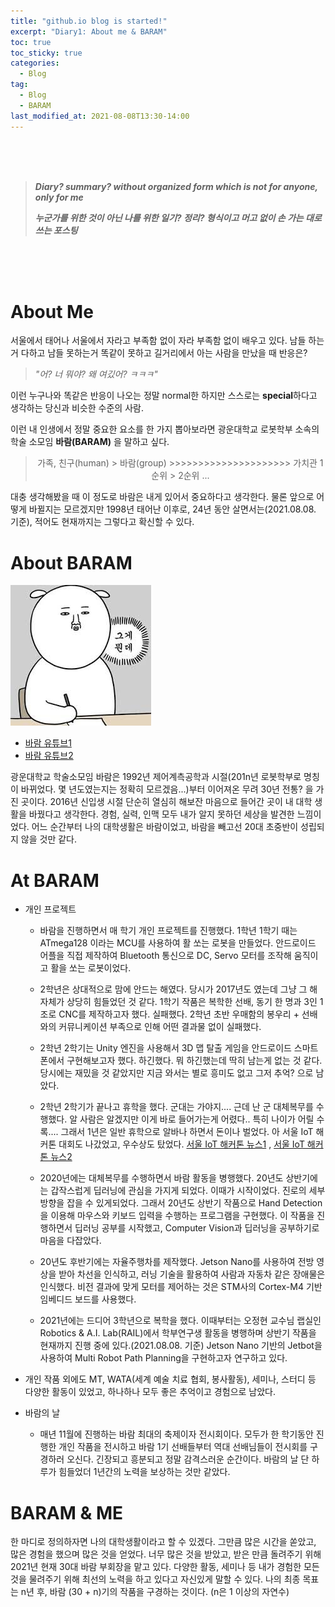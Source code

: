 ```yaml
---
title: "github.io blog is started!"
excerpt: "Diary1: About me & BARAM"
toc: true
toc_sticky: true
categories:
  - Blog
tag:
  - Blog
  - BARAM
last_modified_at: 2021-08-08T13:30-14:00
---
```

<br><br><br>

> ***Diary? summary? without organized form which is not for anyone, only for me***
>
> ***누군가를 위한 것이 아닌 나를 위한 일기? 정리? 형식이고 머고 없이 손 가는 대로 쓰는 포스팅***

<br><br><br>

# About Me

 서울에서 태어나 서울에서 자라고 부족함 없이 자라 부족함 없이 배우고 있다. 남들 하는거 다하고 남들 못하는거 똑같이 못하고 길거리에서 아는 사람을 만났을 때 반응은?
> *"어? 너 뭐야? 왜 여깄어? ㅋㅋㅋ"*

이런 누구나와 똑같은 반응이 나오는 정말 normal한 하지만 스스로는 **special**하다고 생각하는 당신과 비슷한 수준의 사람.

이런 내 인생에서 정말 중요한 요소를 한 가지 뽑아보라면 광운대학교 로봇학부 소속의 학술 소모임 **바람(BARAM)** 을 말하고 싶다.

> <center> 
> 가족, 친구(human) > 바람(group) >>>>>>>>>>>>>>>>>>>>> 가치관 1순위 > 2순위 ...
> </center>

대충 생각해봤을 때 이 정도로 바람은 내게 있어서 중요하다고 생각한다. 물론 앞으로 어떻게 바뀔지는 모르겠지만 1998년 태어난 이후로, 24년 동안 살면서는(2021.08.08. 기준), 적어도 현재까지는 그렇다고 확신할 수 있다.

# About BARAM
![diary-about-baram-and-me1](/assets/images/diary-about-baram-and-me/diary-about-baram-and-me1.jpg)

- [바람 유튜브1](https://www.youtube.com/channel/UCdHSC6VYNzvF0n2JLSfUqhg)
- [바람 유튜브2](https://www.youtube.com/channel/UC7_gnFRAobUCRoZCKjWsW5Q)

광운대학교 학술소모임 바람은 1992년 제어계측공학과 시절(201n년 로봇학부로 명칭이 바뀌었다. 몇 년도였는지는 정확히 모르겠음...)부터 이어져온 무려 30년 전통? 을 가진 곳이다. 2016년 신입생 시절 단순히 열심히 해보잔 마음으로 들어간 곳이 내 대학 생활을 바꿨다고 생각한다. 경험, 실력, 인맥 모두 내가 알지 못하던 세상을 발견한 느낌이었다. 어느 순간부터 나의 대학생활은 바람이었고, 바람을 빼고선 20대 초중반이 성립되지 않을 것만 같다.

# At BARAM

- 개인 프로젝트

    - 바람을 진행하면서 매 학기 개인 프로젝트를 진행했다. 1학년 1학기 때는 ATmega128 이라는 MCU를 사용하여 활 쏘는 로봇을 만들었다. 안드로이드 어플을 직접 제작하여 Bluetooth 통신으로 DC, Servo 모터를 조작해 움직이고 활을 쏘는 로봇이었다.

    - 2학년은 상대적으로 맘에 안드는 해였다. 당시가 2017년도 였는데 그냥 그 해 자체가 상당히 힘들었던 것 같다. 1학기 작품은 복학한 선배, 동기 한 명과 3인 1조로 CNC를 제작하고자 했다. 실패했다. 2학년 초반 우매함의 봉우리 + 선배와의 커뮤니케이션 부족으로 인해 어떤 결과물 없이 실패했다.

    - 2학년 2학기는 Unity 엔진을 사용해서 3D 맵 탈출 게임을 안드로이드 스마트폰에서 구현해보고자 했다. 하긴했다. 뭐 하긴했는데 딱히 남는게 없는 것 같다. 당시에는 재밌을 것 같았지만 지금 와서는 별로 흥미도 없고 그저 추억? 으로 남았다.

    - 2학년 2학기가 끝나고 휴학을 했다. 군대는 가야지.... 근데 난 군 대체복무를 수행했다. 알 사람은 알겠지만 이게 바로 들어가는게 어렸다.. 특히 나이가 어릴 수록.... 그래서 1년은 일반 휴학으로 알바나 하면서 돈이나 벌었다. 아 서울 IoT 해커톤 대회도 나갔었고, 우수상도 탔었다. [서울 IoT 해커톤 뉴스1](https://www.hankyung.com/economy/article/201810169859a) , [서울 IoT 해커톤 뉴스2](http://www.joongdo.co.kr/web/view.php?key=20181016001012035)

    - 2020년에는 대체복무를 수행하면서 바람 활동을 병행했다. 20년도 상반기에는 갑작스럽게 딥러닝에 관심을 가지게 되었다. 이때가 시작이었다. 진로의 세부 방향을 잡을 수 있게되었다. 그래서 20년도 상반기 작품으로 Hand Detection을 이용해 마우스와 키보드 입력을 수행하는 프로그램을 구현했다. 이 작품을 진행하면서 딥러닝 공부를 시작했고, Computer Vision과 딥러닝을 공부하기로 마음을 다잡았다.

    - 20년도 후반기에는 자율주행차를 제작했다. Jetson Nano를 사용하여 전방 영상을 받아 차선을 인식하고, 러닝 기술을 활용하여 사람과 자동차 같은 장애물은 인식했다. 비전 결과에 맞게 모터를 제어하는 것은 STM사의 Cortex-M4 기반 임베디드 보드를 사용했다.

    - 2021년에는 드디어 3학년으로 복학을 했다. 이때부터는 오정현 교수님 랩실인 Robotics & A.I. Lab(RAIL)에서 학부연구생 활동을 병행하며 상반기 작품을 현재까지 진행 중에 있다.(2021.08.08. 기준) Jetson Nano 기반의 Jetbot을 사용하여 Multi Robot Path Planning을 구현하고자 연구하고 있다.


- 개인 작품 외에도 MT, WATA(세계 예술 치료 협회, 봉사활동), 세미나, 스터디 등 다양한 활동이 있었고, 하나하나 모두 좋은 추억이고 경험으로 남았다.

- 바람의 날
    - 매년 11월에 진행하는 바람 최대의 축제이자 전시회이다. 모두가 한 학기동안 진행한 개인 작품을 전시하고 바람 1기 선배들부터 역대 선배님들이 전시회를 구경하러 오신다. 긴장되고 흥분되고 정말 감격스러운 순간이다. 바람의 날 단 하루가 힘들었더 1년간의 노력을 보상하는 것만 같았다.

# BARAM & ME

한 마디로 정의하자면 나의 대학생활이라고 할 수 있겠다. 그만큼 많은 시간을 쏟았고, 많은 경험을 했으며 많은 것을 얻었다. 너무 많은 것을 받았고, 받은 만큼 돌려주기 위해 2021년 현재 30대 바람 부회장을 맡고 있다. 다양한 활동, 세미나 등 내가 경험한 모든 것을 물려주기 위해 최선의 노력을 하고 있다고 자신있게 말할 수 있다. 나의 최종 목표는 n년 후, 바람 (30 + n)기의 작품을 구경하는 것이다. (n은 1 이상의 자연수)
